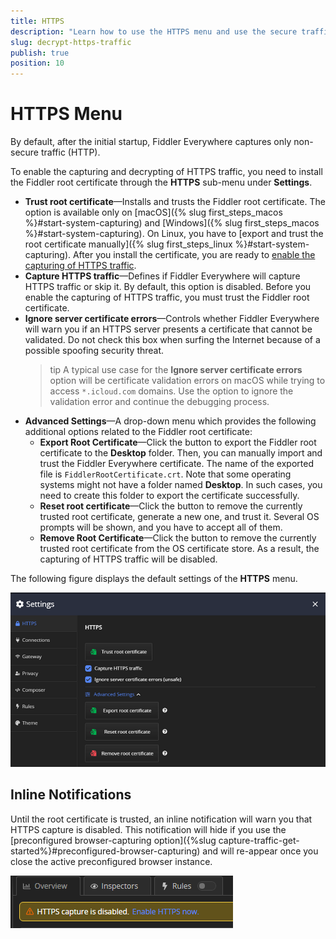 ```yaml
---
title: HTTPS 
description: "Learn how to use the HTTPS menu and use the secure traffic capturing and root certificate options in the Fiddler Everywhere web-debugging HTTP-proxy client."
slug: decrypt-https-traffic
publish: true
position: 10
---
```


# HTTPS Menu

By default, after the initial startup, Fiddler Everywhere captures only non-secure traffic (HTTP).

To enable the capturing and decrypting of HTTPS traffic, you need to install the Fiddler root certificate through the **HTTPS** sub-menu under **Settings**.

- **Trust root certificate**&mdash;Installs and trusts the Fiddler root certificate. The option is available only on [macOS]({% slug first_steps_macos %}#start-system-capturing) and [Windows]({% slug first_steps_macos %}#start-system-capturing). On Linux, you have to [export and trust the root certificate manually]({% slug first_steps_linux %}#start-system-capturing). After you install the certificate, you are ready to [enable the capturing of HTTPS traffic](#capture-https-traffic).
- **Capture HTTPS traffic**&mdash;Defines if Fiddler Everywhere will capture HTTPS traffic or skip it. By default, this option is disabled. Before you enable the capturing of HTTPS traffic, you must trust the Fiddler root certificate.
- **Ignore server certificate errors**&mdash;Controls whether Fiddler Everywhere will warn you if an HTTPS server presents a certificate that cannot be validated. Do not check this box when surfing the Internet because of a possible spoofing security threat.
    >tip A typical use case for the **Ignore server certificate errors** option will be certificate validation errors on macOS while trying to access `*.icloud.com` domains. Use the option to ignore the validation error and continue the debugging process.
- **Advanced Settings**&mdash;A drop-down menu which provides the following additional options related to the Fiddler root certificate:
    - **Export Root Certificate**&mdash;Click the button to export the Fiddler root certificate to the **Desktop** folder. Then, you can manually import and trust the Fiddler Everywhere certificate. The name of the exported file is `FiddlerRootCertificate.crt`. Note that some operating systems might not have a folder named **Desktop**. In such cases, you need to create this folder to export the certificate successfully.
    - **Reset root certificate**&mdash;Click the button to remove the currently trusted root certificate, generate a new one, and trust it. Several OS prompts will be shown, and you have to accept all of them.
    - **Remove Root Certificate**&mdash;Click the button to remove the currently trusted root certificate from the OS certificate store. As a result, the capturing of HTTPS traffic will be disabled.

The following figure displays the default settings of the **HTTPS** menu.  

![default https settings](../../images/settings/settings-https.png)

## Inline Notifications

Until the root certificate is trusted, an inline notification will warn you that HTTPS capture is disabled. This notification will hide if you use the [preconfigured browser-capturing option]({%slug capture-traffic-get-started%}#preconfigured-browser-capturing) and will re-appear once you close the active preconfigured browser instance.

![inline notification](../../images/get-started/notification.png) 